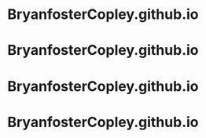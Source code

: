 # BryanfosterCopley.github.io
# BryanfosterCopley.github.io
# BryanfosterCopley.github.io
# BryanfosterCopley.github.io
